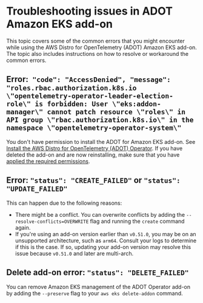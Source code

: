 # Troubleshooting issues in ADOT Amazon EKS add\-on<a name="troubleshooting-adot"></a>

This topic covers some of the common errors that you might encounter while using the AWS Distro for OpenTelemetry \(ADOT\) Amazon EKS add\-on\. The topic also includes instructions on how to resolve or workaround the common errors\.

## Error:` "code": "AccessDenied", "message": "roles.rbac.authorization.k8s.io \"opentelemetry-operator-leader-election-role\" is forbidden: User \"eks:addon-manager\" cannot patch resource \"roles\" in API group \"rbac.authorization.k8s.io\" in the namespace \"opentelemetry-operator-system\"`<a name="adot-perm"></a>

You don't have permission to install the ADOT for Amazon EKS add\-on\. See [Install the AWS Distro for OpenTelemetry \(ADOT\) Operator](adot-manage.md#adot-install)\. If you have deleted the add\-on and are now reinstalling, make sure that you have [applied the required permissions](adot-reqts.md)\.

## Error: `"status": "CREATE_FAILED"` or `"status": "UPDATE_FAILED"`<a name="adot-createfailed"></a>

This can happen due to the following reasons:
+ There might be a conflict\. You can overwrite conflicts by adding the `--resolve-conflicts=OVERWRITE` flag and running the `create` command again\.
+ If you're using an add\-on version earlier than `v0.51.0`, you may be on an unsupported architecture, such as `arm64`\. Consult your logs to determine if this is the case\. If so, updating your add\-on version may resolve this issue because `v0.51.0` and later are multi\-arch\.

## Delete add\-on error: `"status": "DELETE_FAILED"`<a name="adot-deletefailed"></a>

You can remove Amazon EKS management of the ADOT Operator add\-on by adding the `--preserve` flag to your `aws eks delete-addon` command\.
